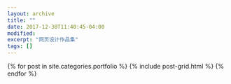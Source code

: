 ```yaml
---
layout: archive
title: ""
date: 2017-12-30T11:40:45-04:00
modified:
excerpt: "网页设计作品集"
tags: []
---
```



<div class="tiles">
{% for post in site.categories.portfolio %}
  {% include post-grid.html %}
{% endfor %}
</div><!-- /.tiles 把所有categories 有 posts列出來-->

